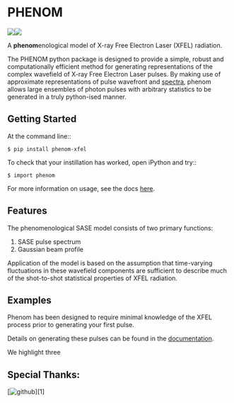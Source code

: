# PHENOM 

[![](https://github.com/twguest/phenom/actions/workflows/testing.yml/badge.svg)]( https://github.com/twguest/phenom/actions/workflows/testing.yml)[![](https://img.shields.io/pypi/v/phenom.svg)](https://pypi.python.org/pypi/phenom_xfel)


A **phenom**enological model of X-ray Free Electron Laser (XFEL) radiation.

The PHENOM python package is designed to provide a simple, robust and computationally efficient method for generating representations of the complex wavefield of X-ray Free Electron Laser pulses. By making use of approximate representations of pulse wavefront and [spectra](https://www.osapublishing.org/abstract.cfm?URI=ol-35-20-3441), phenom allows large ensembles of photon pulses with arbitrary statistics to be generated in a truly python-ised manner.

## Getting Started
At the command line::

    $ pip install phenom-xfel

To check that your instillation has worked, open iPython and try::

    $ import phenom
    
For more information on usage, see the docs [here](https://twguest.github.io/phenom).

## Features
The phenomenological SASE model consists of two primary functions:

1. SASE pulse spectrum
2. Gaussian beam profile

Application of the model is based on the assumption that time-varying fluctuations in these wavefield components are sufficient to describe much of the shot-to-shot statistical properties of XFEL radiation.

## Examples
Phenom has been designed to require minimal knowledge of the XFEL process prior to generating your first pulse.

Details on generating these pulses can be found in the [documentation](https://twguest.github.io/phenom).

We highlight three

## Special Thanks:

[1]: https://github.com/JunCEEE
[![github]([https://cloud.githubusercontent.com/assets/17016297/18839843/0e06a67a-83d2-11e6-993a-b35a182500e0.png](https://avatars.githubusercontent.com/u/3163505?v=4)https://avatars.githubusercontent.com/u/3163505?v=4)][1]

